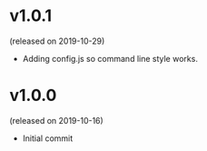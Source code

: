 # v1.0.1

(released on 2019-10-29)

- Adding config.js so command line style works.

# v1.0.0

(released on 2019-10-16)

- Initial commit
